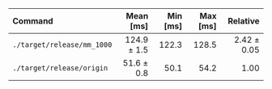| Command | Mean [ms] | Min [ms] | Max [ms] | Relative |
|:---|---:|---:|---:|---:|
| `./target/release/mm_1000` | 124.9 ± 1.5 | 122.3 | 128.5 | 2.42 ± 0.05 |
| `./target/release/origin` | 51.6 ± 0.8 | 50.1 | 54.2 | 1.00 |
